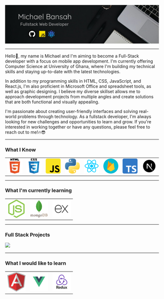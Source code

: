 <img src="./cover img.jpeg" alt="cover pic">
<hr/>

Hello👋, my name is Michael and I'm aiming to become a Full-Stack developer with a focus on mobile app development. I'm currently offering Computer Science at University of Ghana, where I'm building my technical skills and staying up-to-date with the latest technologies.

In addition to my programming skills in HTML, CSS, JavaScript, and React.js, I'm also proficient in Microsoft Office and spreadsheet tools, as well as graphic designing. I believe my diverse skillset allows me to approach development projects from multiple angles and create solutions that are both functional and visually appealing.

I'm passionate about creating user-friendly interfaces and solving real-world problems through technology. As a fullstack developer, I'm always looking for new challenges and opportunities to learn and grow. If you're interested in working together or have any questions, please feel free to reach out to me!🔥😎

<hr/>

### What I Know

<table>
  <tbody>
    <tr>
      <td><img src="./html.png" title="HTML" width="60px" alt="html"/></td>
      <td><img src="./css.png" title="CSS" width="60px" alt="html"/></td>
      <td><img src="./JavaScript.png" title="JavaScript" width="60px" alt="javascript"/></td>
      <td><img src="./python.png" title="Python" width="60px" alt="python"/></td>
      <td><img src="./React.png" title="React.js" width="60px" alt="react.js"/></td>
      <td><img src="./Firebase.png" title="Firebase" width="60px" alt="firebase"/></td>
      <td><img src="./typescript.png" title="Typescript" width="60px" alt="typescript"/></td>
      <td><img src="./Next.js.png" title="Next.Js" width="60px" alt="next.js"/></td>
    </tr>
  </tbody>
</table>


<hr/>

### What I'm currently learning

<table>
  <tbody>
    <tr>
      <td><img src="./nodejs.png" title="Node.js" width="60px" alt="node.js"/></td>
      <td><img src="./mongodb.png" title=MangoDB" width="60px" alt="mangodb"/></td>
      <td><img src="./Express.js.png" title="ExpressJs" width="60px" alt="express.js"/></td>
    </tr>
  </tbody>
</table>

<hr/>

### Full Stack Projects
[![](https://img.shields.io/badge/-🧬%20ContactZone--App-white)](https://contactzone-2ad8c.web.app/)
<!-- [![](https://img.shields.io/badge/-🦠%20)]()
[![](https://img.shields.io/badge/-📝%20)]()
[![](https://img.shields.io/badge/-🔬%20)]()
[![](https://img.shields.io/badge/-🛰%20)]()
[![](https://img.shields.io/badge/-🔊%20)]()
[![](https://img.shields.io/badge/-🗺%20)]() -->

<hr/>

### What I would like to learn
<table>
  <tbody>
    <tr>
      <td><img src="./angular.png" title="Angular" width="60px" alt="Angular"/></td>
      <td><img src="./vue.png" title="Vue" width="60px" alt="Vue"/></td>
      <td><img src="./Redux.png" title="Redux" width="60px" alt="redux"/></td>
    </tr>
  </tbody>
</table>


